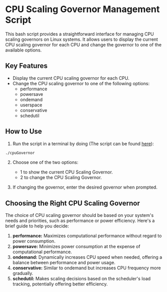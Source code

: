 # CPU Scaling Governor Management Script
This bash script provides a straightforward interface for managing CPU scaling governors on Linux systems. It allows users to display the current CPU scaling governor for each CPU and change the governor to one of the available options.

## Key Features
- Display the current CPU scaling governor for each CPU.
- Change the CPU scaling governor to one of the following options:
  - performance
  - powersave
  - ondemand
  - userspace
  - conservative
  - schedutil

## How to Use
1. Run the script in a terminal by doing (The script can be found [here](cpuGovernor.sh)):
   
```sh
./cpuGovernor

```
2. Choose one of the two options:
   - 1 to show the current CPU Scaling Governor.
   - 2 to change the CPU Scaling Governor.
     
3. If changing the governor, enter the desired governor when prompted.

## Choosing the Right CPU Scaling Governor
The choice of CPU scaling governor should be based on your system's needs and priorities, such as performance or power efficiency. Here's a brief guide to help you decide:

1. <b>performance:</b> Maximizes computational performance without regard to power consumption.
2. <b>powersave:</b> Minimizes power consumption at the expense of computational performance.
3. <b>ondemand:</b> Dynamically increases CPU speed when needed, offering a balance between performance and power usage.
4. <b>conservative:</b> Similar to ondemand but increases CPU frequency more gradually.
5. <b>schedutil:</b> Makes scaling decisions based on the scheduler's load tracking, potentially offering better efficiency.
